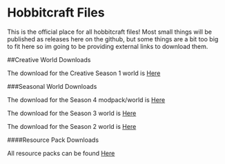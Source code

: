 # Hobbitcraft Files
This is the official place for all hobbitcraft files! Most small things will be published as releases here on the github, but some things are a bit too big to fit here so im going to be providing external links to download them.

##Creative World Downloads

The download for the Creative Season 1 world is [Here](https://github.com/DerpDerpling/Hobbitcraft-Files/releases/tag/HC-Creative) 

###Seasonal World Downloads

The download for the Season 4 modpack/world is [Here](https://github.com/DerpDerpling/Hobbitcraft-S4/releases)

The download for the Season 3 world is [Here](https://github.com/DerpDerpling/Hobbitcraft-Files/releases/tag/S3) 

The download for the Season 2 world is [Here](https://github.com/DerpDerpling/Hobbitcraft-Files/releases/tag/S2) 

####Resource Pack Downloads

All resource packs can be found [Here](https://github.com/DerpDerpling/Hobbitcraft-Files/releases/tag/Resource-Packs)
